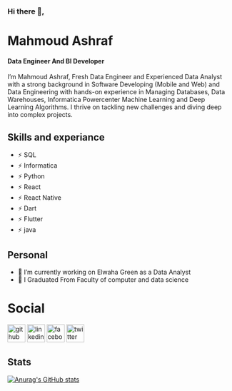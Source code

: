 
### Hi there 👋,

# Mahmoud Ashraf

#### Data Engineer And BI Developer
I’m Mahmoud Ashraf, Fresh Data Engineer and Experienced Data Analyst with a strong background in Software Developing 
(Mobile and Web)  and Data Engineering with hands-on experience in Managing Databases, Data 
Warehouses, Informatica Powercenter Machine Learning and Deep Learning Algorithms. 
I thrive on tackling new challenges and diving deep into complex projects.

## Skills and experiance

* ⚡ SQL
* ⚡ Informatica
* ⚡ Python
* ⚡ React 
* ⚡ React Native
* ⚡ Dart
* ⚡ Flutter
* ⚡ java

## Personal
- 🔭 I’m currently working on Elwaha Green as a Data Analyst
- 🌱 I Graduated From Faculty of computer and data science 


# Social

[<img src='https://cdn.jsdelivr.net/npm/simple-icons@3.0.1/icons/github.svg' alt='github' height='40'>](https://github.com/https://github.com/MahmoudAshraf12)  [<img src='https://cdn.jsdelivr.net/npm/simple-icons@3.0.1/icons/linkedin.svg' alt='linkedin' height='40'>](https://www.linkedin.com/in/https://www.linkedin.com/in/mahmoud-ashraf-a51a74239/)  [<img src='https://cdn.jsdelivr.net/npm/simple-icons@3.0.1/icons/facebook.svg' alt='facebook' height='40'>](https://www.facebook.com/https://www.facebook.com/profile.php?id=100009080765802)  [<img src='https://cdn.jsdelivr.net/npm/simple-icons@3.0.1/icons/twitter.svg' alt='twitter' height='40'>](https://twitter.com/https://twitter.com/Hooda_ashraf2?t=uI7uNYrZ3rj76zT6qbyY3g&s=09)  

## Stats
[![Anurag's GitHub stats](https://github-readme-stats.vercel.app/api?username=MahmoudAshraf12)](https://github.com/anuraghazra/github-readme-stats)
